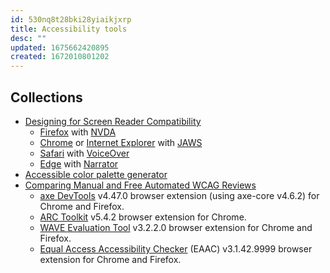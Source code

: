 ```yaml
---
id: 530nq8t28bki28yiaikjxrp
title: Accessibility tools
desc: ""
updated: 1675662420895
created: 1672010801202
---
```


## Collections

- [Designing for Screen Reader Compatibility](https://webaim.org/techniques/screenreader/)
  - [Firefox](https://mozilla.org/firefox/) with [NVDA](https://nvaccess.org/download/)
  - [Chrome](https://google.com/chrome/browser/) or [Internet Explorer](https://windows.microsoft.com/internet-explorer/) with [JAWS](https://freedomscientific.com/JAWSHQ/JAWSHeadquarters01)
  - [Safari](https://apple.com/safari/) with [VoiceOver](https://apple.com/accessibility/)
  - [Edge](https://microsoft.com/windows/microsoft-edge) with [Narrator](https://microsoft.com/accessibility/windows)
- [Accessible color palette generator](https://venngage.com/tools/accessible-color-palette-generator)
- [Comparing Manual and Free Automated WCAG Reviews](https://adrianroselli.com/2023/01/comparing-manual-and-free-automated-wcag-reviews.html)
  - [axe DevTools](https://www.deque.com/axe/devtools/) v4.47.0 browser extension (using axe-core v4.6.2) for Chrome and Firefox.
  - [ARC Toolkit](https://www.tpgi.com/arc-platform/arc-toolkit/) v5.4.2 browser extension for Chrome.
  - [WAVE Evaluation Tool](https://wave.webaim.org/) v3.2.2.0 browser extension for Chrome and Firefox.
  - [Equal Access Accessibility Checker](https://www.ibm.com/able/toolkit/tools) (EAAC) v3.1.42.9999 browser extension for Chrome and Firefox.
